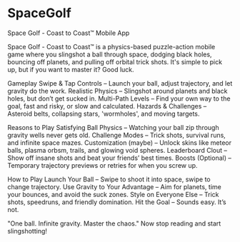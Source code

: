 # SpaceGolf
 
Space Golf - Coast to Coast™ Mobile App

Space Golf - Coast to Coast™ is a physics-based puzzle-action mobile game where you slingshot a ball through space, dodging black holes, bouncing off planets, and pulling off orbital trick shots. It's simple to pick up, but if you want to master it? Good luck.

Gameplay Swipe & Tap Controls – Launch your ball, adjust trajectory, and let gravity do the work. Realistic Physics – Slingshot around planets and black holes, but don’t get sucked in. Multi-Path Levels – Find your own way to the goal, fast and risky, or slow and calculated. Hazards & Challenges – Asteroid belts, collapsing stars, 'wormholes', and moving targets.

Reasons to Play Satisfying Ball Physics – Watching your ball zip through gravity wells never gets old. Challenge Modes – Trick shots, survival runs, and infinite space mazes. Customization (maybe) – Unlock skins like meteor balls, plasma orbsm, trails, and glowing void spheres. Leaderboard Clout – Show off insane shots and beat your friends’ best times. Boosts (Optional) – Temporary trajectory previews or retries for when you screw up.

How to Play Launch Your Ball – Swipe to shoot it into space, swipe to change trajectory. Use Gravity to Your Advantage – Aim for planets, time your bounces, and avoid the suck zones. Style on Everyone Else – Trick shots, speedruns, and friendly domination. Hit the Goal – Sounds easy. It’s not.

"One ball. Infinite gravity. Master the chaos." Now stop reading and start slingshotting!
